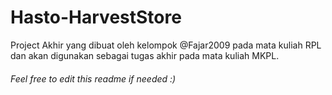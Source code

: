 # Hasto-HarvestStore

Project Akhir yang dibuat oleh kelompok @Fajar2009 pada mata kuliah RPL dan akan digunakan sebagai tugas akhir pada mata kuliah MKPL.

###### Feel free to edit this readme if needed :)
